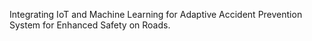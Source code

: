 Integrating IoT and Machine Learning for Adaptive Accident Prevention System for Enhanced Safety on Roads.
